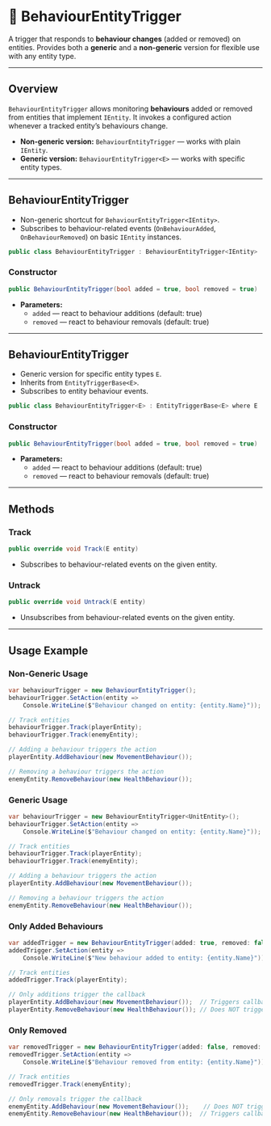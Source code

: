 # 🧩 BehaviourEntityTrigger

A trigger that responds to **behaviour changes** (added or removed) on entities. Provides both a **generic** and a **non-generic** version for flexible use with any entity type.

---

## Overview

`BehaviourEntityTrigger` allows monitoring **behaviours** added or removed from entities that implement `IEntity`. It invokes a configured action whenever a tracked entity’s behaviours change.

- **Non-generic version:** `BehaviourEntityTrigger` — works with plain `IEntity`.
- **Generic version:** `BehaviourEntityTrigger<E>` — works with specific entity types.

---

## BehaviourEntityTrigger

- Non-generic shortcut for `BehaviourEntityTrigger<IEntity>`.
- Subscribes to behaviour-related events (`OnBehaviourAdded`, `OnBehaviourRemoved`) on basic `IEntity` instances.

```csharp
public class BehaviourEntityTrigger : BehaviourEntityTrigger<IEntity>
```

### Constructor
```csharp
public BehaviourEntityTrigger(bool added = true, bool removed = true)
```
- **Parameters:**
    - `added` — react to behaviour additions (default: true)
    - `removed` — react to behaviour removals (default: true)
---

## BehaviourEntityTrigger<E>
- Generic version for specific entity types `E`.
- Inherits from `EntityTriggerBase<E>`.
- Subscribes to entity behaviour events.
```csharp
public class BehaviourEntityTrigger<E> : EntityTriggerBase<E> where E : IEntity
```

### Constructor
```csharp
public BehaviourEntityTrigger(bool added = true, bool removed = true)
```
- **Parameters:**
    - `added` — react to behaviour additions (default: true)
    - `removed` — react to behaviour removals (default: true)
---

## Methods

### Track
```csharp
public override void Track(E entity)
```
- Subscribes to behaviour-related events on the given entity.

### Untrack
```csharp
public override void Untrack(E entity)
```
- Unsubscribes from behaviour-related events on the given entity.

---

## Usage Example

### Non-Generic Usage

```csharp
var behaviourTrigger = new BehaviourEntityTrigger();
behaviourTrigger.SetAction(entity => 
    Console.WriteLine($"Behaviour changed on entity: {entity.Name}"));

// Track entities
behaviourTrigger.Track(playerEntity);
behaviourTrigger.Track(enemyEntity);

// Adding a behaviour triggers the action
playerEntity.AddBehaviour(new MovementBehaviour());

// Removing a behaviour triggers the action
enemyEntity.RemoveBehaviour(new HealthBehaviour());
```


### Generic Usage

```csharp
var behaviourTrigger = new BehaviourEntityTrigger<UnitEntity>();
behaviourTrigger.SetAction(entity => 
    Console.WriteLine($"Behaviour changed on entity: {entity.Name}"));

// Track entities
behaviourTrigger.Track(playerEntity);
behaviourTrigger.Track(enemyEntity);

// Adding a behaviour triggers the action
playerEntity.AddBehaviour(new MovementBehaviour());

// Removing a behaviour triggers the action
enemyEntity.RemoveBehaviour(new HealthBehaviour());
```

### Only Added Behaviours

```csharp
var addedTrigger = new BehaviourEntityTrigger(added: true, removed: false);
addedTrigger.SetAction(entity =>
    Console.WriteLine($"New behaviour added to entity: {entity.Name}"));

// Track entities
addedTrigger.Track(playerEntity);

// Only additions trigger the callback
playerEntity.AddBehaviour(new MovementBehaviour());  // Triggers callback
playerEntity.RemoveBehaviour(new HealthBehaviour()); // Does NOT trigger
```

### Only Removed

```csharp
var removedTrigger = new BehaviourEntityTrigger(added: false, removed: true);
removedTrigger.SetAction(entity =>
    Console.WriteLine($"Behaviour removed from entity: {entity.Name}"));

// Track entities
removedTrigger.Track(enemyEntity);

// Only removals trigger the callback
enemyEntity.AddBehaviour(new MovementBehaviour());    // Does NOT trigger
enemyEntity.RemoveBehaviour(new HealthBehaviour());  // Triggers callback
```